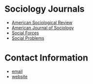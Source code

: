<head>
<title>"My list of sociology journals"</title>
</head>

<div class = "journals">
<h1>Sociology Journals</h1>

<ul>
<li><a href="http://asr.sagepub.com">American Sociological Review</a></li>
<li><a href="http://www.journals.uchicago.edu/toc/ajs/current">American Journal of Sociology</a></li>
<li><a href="https://sf.oxfordjournals.org">Social Forces</a></li>
<li><a href="http://socpro.oxfordjournals.org">Social Problems</a></li></ul>


</div>

<div class="contact">
<h1>Contact Information</h1>

<ul>
<li><a href="mailto:neal.caren@unc.edu">email</a></li>
<li><a href="http://nealcaren.unc.edu">website</a></li>
</ul>


</div>


